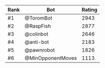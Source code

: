 Rank|Bot|Rating
---|---|---
#1|@ToromBot|2943
#2|@RaspFish|2877
#3|@colinbot|2646
#4|@anti-bot|2183
#5|@pawnrobot|1826
#6|@MinOpponentMoves|1113
